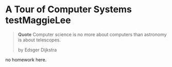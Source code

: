 # A Tour of Computer Systems testMaggieLee

> **Quote**
> Computer science is no more about computers than astronomy is about telescopes.
>
> by Edsger Dijkstra

no homework here.
